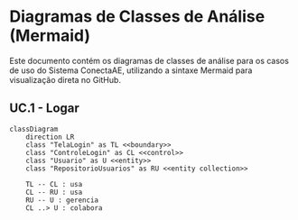 # Diagramas de Classes de Análise (Mermaid)

Este documento contém os diagramas de classes de análise para os casos de uso do Sistema ConectaAE, utilizando a sintaxe Mermaid para visualização direta no GitHub.

## UC.1 - Logar

```mermaid
classDiagram
    direction LR
    class "TelaLogin" as TL <<boundary>>
    class "ControleLogin" as CL <<control>>
    class "Usuario" as U <<entity>>
    class "RepositorioUsuarios" as RU <<entity collection>>

    TL -- CL : usa
    CL -- RU : usa
    RU -- U : gerencia
    CL ..> U : colabora
